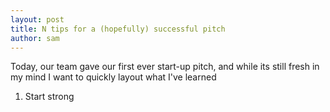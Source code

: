 ```yaml
---
layout: post
title: N tips for a (hopefully) successful pitch
author: sam
---
```


Today, our team gave our first ever start-up pitch, and while its still fresh in my mind I want
to quickly layout what I've learned 

1. Start strong